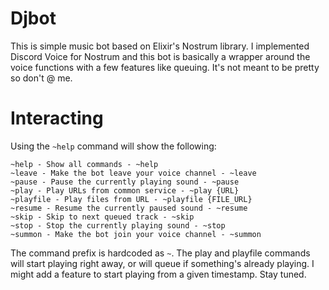 # Djbot

This is simple music bot based on Elixir's Nostrum library. I implemented Discord Voice for Nostrum and this bot is basically a wrapper around the voice functions with a few features like queuing. It's not meant to be pretty so don't @ me.

# Interacting

Using the `~help` command will show the following:

```
~help - Show all commands - ~help
~leave - Make the bot leave your voice channel - ~leave
~pause - Pause the currently playing sound - ~pause
~play - Play URLs from common service - ~play {URL}
~playfile - Play files from URL - ~playfile {FILE_URL}
~resume - Resume the currently paused sound - ~resume
~skip - Skip to next queued track - ~skip
~stop - Stop the currently playing sound - ~stop
~summon - Make the bot join your voice channel - ~summon
```

The command prefix is hardcoded as `~`.
The play and playfile commands will start playing right away, or will queue if something's already playing.
I might add a feature to start playing from a given timestamp. Stay tuned.
